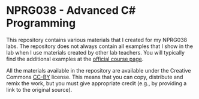 # NPRG038 - Advanced C# Programming

This repository contains various materials that I created for my NPRG038 labs. The repository does not always contain all examples that I show in the lab when I use materials created by other lab teachers. You will typically find the additional examples at the [official course page](https://d3s.mff.cuni.cz/teaching/nprg038/).

All the materials available in the repository are available under the Creative Commons [CC-BY](https://creativecommons.org/licenses/by/4.0/) license. This means that you can copy, distribute and remix the work, but you must give appropriate credit (e.g., by providing a link to the original source).
